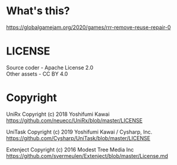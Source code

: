 # What's this?

https://globalgamejam.org/2020/games/rrr-remove-reuse-repair-0

# LICENSE

Source coder - Apache License 2.0  
Other assets - CC BY 4.0

# Copyright

UniRx   Copyright (c) 2018 Yoshifumi Kawai  
https://github.com/neuecc/UniRx/blob/master/LICENSE  
  
UniTask  Copyright (c) 2019 Yoshifumi Kawai / Cysharp, Inc.  
https://github.com/Cysharp/UniTask/blob/master/LICENSE  
  
Extenject   Copyright (c) 2016 Modest Tree Media Inc  
https://github.com/svermeulen/Extenject/blob/master/License.md

